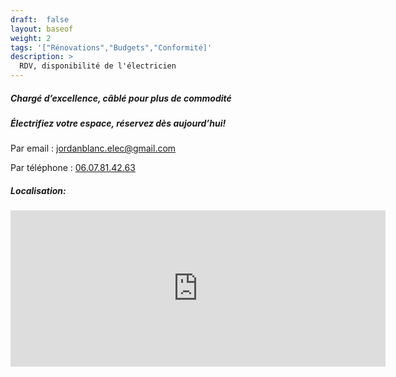 ```yaml
---
draft:  false
layout: baseof
weight: 2
tags: '["Rénovations","Budgets","Conformité]'
description: >
  RDV, disponibilité de l'électricien
---
```

<h5>Chargé d’excellence, câblé pour plus de commodité</h5>
<h5>Électrifiez votre espace, réservez dès aujourd’hui!</h5>

Par email : jordanblanc.elec@gmail.com

Par téléphone : <a href ="tel:06 07 81 42 63">06.07.81.42.63</a></br>

<h5>Localisation:</h5>
<iframe 
 alt="Itinéraire GoogleMaps"
  width="600"
  height="250"
  frameborder="0" style="border:0"
   src="https://www.google.com/maps/embed?pb=!1m18!1m12!1m3!1d2713.834935853408!2d5.724622675357512!3d47.14149981998065!2m3!1f0!2f0!3f0!3m2!1i1024!2i768!4f13.1!3m3!1m2!1s0x478d459d65e783bd%3A0x9ed6da59f719d99e!2sJB%20Electricit%C3%A9!5e0!3m2!1sen!2sfr!4v1701019881634!5m2!1sen!2sfr" alt="GoogleMaps" width="400" height="300" style="border:0;" allowfullscreen="" loading="lazy" referrerpolicy="no-referrer-when-downgrade"></iframe>